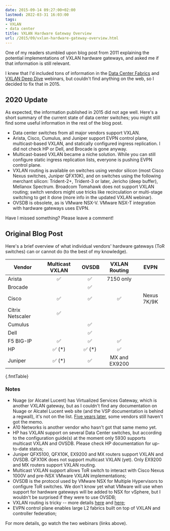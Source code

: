 ```yaml
---
date: 2015-09-14 09:27:00+02:00
lastmod: 2022-03-31 16:03:00
tags:
- VXLAN
- data center
title: VXLAN Hardware Gateway Overview
url: /2015/09/vxlan-hardware-gateway-overview.html
---
```

One of my readers stumbled upon blog post from 2011 explaining the potential implementations of VXLAN hardware gateways, and asked me if that information is still relevant.

I knew that I'd included tons of information in the [Data Center Fabrics](http://www.ipspace.net/Data_Center_Fabrics) and [VXLAN Deep Dive](http://www.ipspace.net/VXLAN_Technical_Deep_Dive) webinars, but couldn't find anything on the web, so I decided to fix that in 2015.
<!--more-->
## 2020 Update

As expected, the information published in 2015 did not age well. Here's a short summary of the current state of data center switches; you might still find some useful information in the rest of the blog post.

* Data center switches from all major vendors support VXLAN.
* Arista, Cisco, Cumulus, and Juniper support EVPN control plane, multicast-based VXLAN, and statically configured ingress replication. I did not check HP or Dell, and Brocade is gone anyway.
* Multicast-based VXLAN became a niche solution. While you can still configure static ingress replication lists, everyone is pushing EVPN control plane.
* VXLAN routing is available on switches using vendor silicon (most Cisco Nexus switches, Juniper QFX10K), and on switches using the following merchant silicon: Trident-2+, Trident-3 or later, Jericho (deep buffer), Mellanox Spectrum. Broadcom Tomahawk does not support VXLAN routing; switch vendors might use tricks like recirculation or multi-stage switching to get it done (more info in the updated VXLAN webinar).
* OVSDB is obsolete, as is VMware NSX-V. VMware NSX-T integration with hardware gateways uses EVPN.

Have I missed something? Please leave a comment!

## Original Blog Post

Here's a brief overview of what individual vendors' hardware gateways (ToR switches) can or cannot do (to the best of my knowledge).

| Vendor | Multicast VXLAN | OVSDB | VXLAN Routing | EVPN |
|--------|:---------------:|:-----:|:-------------:|:----:|
| Arista |          ✅     |   ✅  | 7150 only     |      |
| Brocade|                 |   ✅  |               |      |
| Cisco  |          ✅     |   ✅  |  ✅      | Nexus 7K/9K |
| Citrix Netscaler |✅     |       |               |      |
| Cumulus |                |   ✅  |               |      |
| Dell   |                 |   ✅  |               |      |
| F5 BIG-IP |       ✅     |   ✅  |  ✅          |       |
| HP     |      ✅ (\*)    |   ✅ (\*) |  ✅      |       |
| Juniper|      ✅ (\*)    |   ✅  | MX and EX9200 |       |
{.fmtTable}

### Notes

-   Nuage (or Alcatel Lucent) has Virtualized Services Gateway, which is another VXLAN gateway, but as I couldn't find any documentation on Nuage or Alcatel Lucent web site (and the VSP documentation is behind a regwall), it's not on the list. [Five years later](http://blog.ipspace.net/2010/09/hiding-documentation-will-they-never.html), some vendors still haven't got the memo.
-   A10 Networks is another vendor who hasn\'t got that same memo yet.
-   HP has VXLAN support on several Data Center switches, but according to the configuration guide(s) at the moment only 5930 supports multicast VXLAN and OVSDB. Please check HP documentation for up-to-date status;
-   Juniper QFX5100, QFX10K, EX9200 and MX routers support VXLAN and OVSDB. QFX10K does not support multicast VXLAN (yet). Only EX9200 and MX routers support VXLAN routing.
-   Multicast VXLAN support allows ToR switch to interact with Cisco Nexus 1000V and pre-NSX VMware VXLAN implementations;
-   OVSDB is the protocol used by VMware NSX for Multiple Hypervisors to configure ToR switches. We don't know yet what VMware will use when support for hardware gateways will be added to NSX for vSphere, but I wouldn't be surprised if they were to use OVSDB;
-   VXLAN routing is tricky -- more details [here](http://blog.ipspace.net/2014/07/layer-3-switching-over-vxlan-revisited.html) and [here](http://blog.ipspace.net/2015/03/video-routing-over-vxlan.html);
-   EVPN control plane enables large L2 fabrics built on top of VXLAN and controller federation;

For more details, go watch the two webinars (links above).
